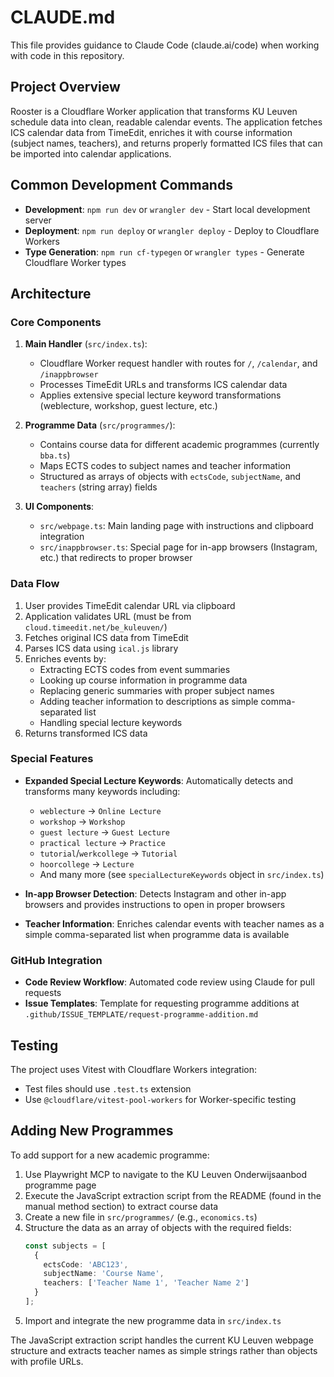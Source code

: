 # CLAUDE.md

This file provides guidance to Claude Code (claude.ai/code) when working with code in this repository.

## Project Overview

Rooster is a Cloudflare Worker application that transforms KU Leuven schedule data into clean, readable calendar events. The application fetches ICS calendar data from TimeEdit, enriches it with course information (subject names, teachers), and returns properly formatted ICS files that can be imported into calendar applications.

## Common Development Commands

- **Development**: `npm run dev` or `wrangler dev` - Start local development server
- **Deployment**: `npm run deploy` or `wrangler deploy` - Deploy to Cloudflare Workers
- **Type Generation**: `npm run cf-typegen` or `wrangler types` - Generate Cloudflare Worker types

## Architecture

### Core Components

1. **Main Handler** (`src/index.ts`):
   - Cloudflare Worker request handler with routes for `/`, `/calendar`, and `/inappbrowser`
   - Processes TimeEdit URLs and transforms ICS calendar data
   - Applies extensive special lecture keyword transformations (weblecture, workshop, guest lecture, etc.)

2. **Programme Data** (`src/programmes/`):
   - Contains course data for different academic programmes (currently `bba.ts`)
   - Maps ECTS codes to subject names and teacher information
   - Structured as arrays of objects with `ectsCode`, `subjectName`, and `teachers` (string array) fields

3. **UI Components**:
   - `src/webpage.ts`: Main landing page with instructions and clipboard integration
   - `src/inappbrowser.ts`: Special page for in-app browsers (Instagram, etc.) that redirects to proper browser

### Data Flow

1. User provides TimeEdit calendar URL via clipboard
2. Application validates URL (must be from `cloud.timeedit.net/be_kuleuven/`)
3. Fetches original ICS data from TimeEdit
4. Parses ICS data using `ical.js` library
5. Enriches events by:
   - Extracting ECTS codes from event summaries
   - Looking up course information in programme data
   - Replacing generic summaries with proper subject names
   - Adding teacher information to descriptions as simple comma-separated list
   - Handling special lecture keywords
6. Returns transformed ICS data

### Special Features

- **Expanded Special Lecture Keywords**: Automatically detects and transforms many keywords including:
  - `weblecture` → `Online Lecture`
  - `workshop` → `Workshop`
  - `guest lecture` → `Guest Lecture`
  - `practical lecture` → `Practice`
  - `tutorial`/`werkcollege` → `Tutorial`
  - `hoorcollege` → `Lecture`
  - And many more (see `specialLectureKeywords` object in `src/index.ts`)

- **In-app Browser Detection**: Detects Instagram and other in-app browsers and provides instructions to open in proper browsers

- **Teacher Information**: Enriches calendar events with teacher names as a simple comma-separated list when programme data is available

### GitHub Integration

- **Code Review Workflow**: Automated code review using Claude for pull requests
- **Issue Templates**: Template for requesting programme additions at `.github/ISSUE_TEMPLATE/request-programme-addition.md`

## Testing

The project uses Vitest with Cloudflare Workers integration:
- Test files should use `.test.ts` extension
- Use `@cloudflare/vitest-pool-workers` for Worker-specific testing

## Adding New Programmes

To add support for a new academic programme:

1. Use Playwright MCP to navigate to the KU Leuven Onderwijsaanbod programme page
2. Execute the JavaScript extraction script from the README (found in the manual method section) to extract course data
3. Create a new file in `src/programmes/` (e.g., `economics.ts`)
4. Structure the data as an array of objects with the required fields:
   ```typescript
   const subjects = [
     {
       ectsCode: 'ABC123',
       subjectName: 'Course Name',
       teachers: ['Teacher Name 1', 'Teacher Name 2']
     }
   ];
   ```
5. Import and integrate the new programme data in `src/index.ts`

The JavaScript extraction script handles the current KU Leuven webpage structure and extracts teacher names as simple strings rather than objects with profile URLs.